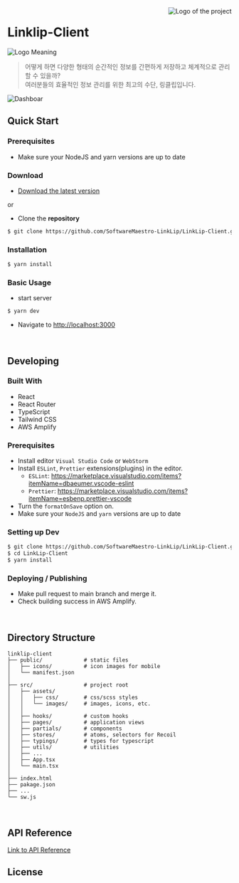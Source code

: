 <img src="./public/icons/favicon.ico" alt="Logo of the project" align="right">

# Linklip-Client 

<img src="https://user-images.githubusercontent.com/55964775/192938922-bf48a171-b361-42ae-bf31-4ae7877110ee.png" align="center" alt="Logo Meaning">

> 어떻게 하면 다양한 형태의 순간적인 정보를 간편하게 저장하고 체계적으로 관리할 수 있을까? <br>
> 여러분들의 효율적인 정보 관리를 위한 최고의 수단, 링클립입니다.

<img src="https://user-images.githubusercontent.com/55964775/192941604-8f66257e-3a5f-4d84-9acd-31795820d7f8.png" align="center" alt="Dashboar">


## Quick Start
### Prerequisites
- Make sure your NodeJS and yarn versions are up to date


### Download
- [Download the latest version](https://github.com/SoftwareMaestro-LinkLip/LinkLip-Client/archive/refs/heads/develop.zip)

or

- Clone the **repository**
```bash
$ git clone https://github.com/SoftwareMaestro-LinkLip/LinkLip-Client.git
```

### Installation

```bash
$ yarn install
```

### Basic Usage
- start server
```bash
$ yarn dev
```

- Navigate to [http://localhost:3000](http://localhost:3000)

<br />

## Developing
### Built With
- React
- React Router
- TypeScript
- Tailwind CSS
- AWS Amplify

### Prerequisites
- Install editor `Visual Studio Code` or `WebStorm`
- Install `ESLint`, `Prettier` extensions(plugins) in the editor.
  - `ESLint`: https://marketplace.visualstudio.com/items?itemName=dbaeumer.vscode-eslint
  - `Prettier`: https://marketplace.visualstudio.com/items?itemName=esbenp.prettier-vscode
- Turn the `formatOnSave` option on.
- Make sure your `NodeJS` and `yarn` versions are up to date

### Setting up Dev
```bash
$ git clone https://github.com/SoftwareMaestro-LinkLip/LinkLip-Client.git
$ cd LinkLip-Client
$ yarn install
```

### Deploying / Publishing
- Make pull request to main branch and merge it.
- Check building success in AWS Amplify.

<br />

## Directory Structure

    linklip-client
    ├── public/             # static files
    │   ├── icons/          # icon images for mobile
    │   └── manifest.json
    │
    ├── src/                # project root
    │   ├── assets/         
    │   │   ├── css/        # css/scss styles
    │   │   └── images/     # images, icons, etc.
    │   │
    │   ├── hooks/          # custom hooks
    │   ├── pages/          # application views
    │   ├── partials/       # components
    │   ├── stores/         # atoms, selectors for Recoil
    │   ├── typings/        # types for typescript
    │   ├── utils/          # utilities
    │   ├── ...
    │   ├── App.tsx
    │   └── main.tsx
    │
    ├── index.html
    ├── pakage.json
    ├── ...
    └── sw.js

<br />

## API Reference
[Link to API Reference](http://3.34.93.16:8080/swagger-ui.html)
<br />

## License

